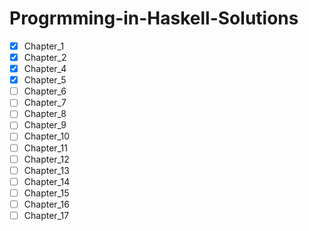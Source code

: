 # Progrmming-in-Haskell-Solutions

- [x] Chapter_1
- [x] Chapter_2
- [x] Chapter_4
- [x] Chapter_5
- [ ] Chapter_6
- [ ] Chapter_7
- [ ] Chapter_8
- [ ] Chapter_9
- [ ] Chapter_10
- [ ] Chapter_11
- [ ] Chapter_12
- [ ] Chapter_13
- [ ] Chapter_14
- [ ] Chapter_15
- [ ] Chapter_16
- [ ] Chapter_17
